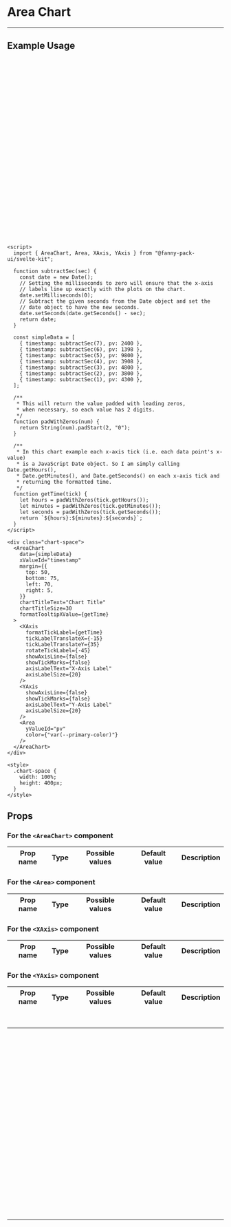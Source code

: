 <script lang="ts">
  import { AreaChart, Area, XAxis, YAxis } from "/src/lib";

  function subtractSec(sec) {
    const date = new Date();
    // Setting the milliseconds to zero will ensure that the x-axis
    // labels line up exactly with the plots on the chart.
    date.setMilliseconds(0);
    // Subtract the given seconds from the Date object and set the
    // date object to have the new seconds.
    date.setSeconds(date.getSeconds() - sec);
    return date;
  }

  const simpleData = [
    {
      timestamp: subtractSec(7),
      pv: 2400,
    },
    {
      timestamp: subtractSec(6),
      pv: 1398,
    },
    {
      timestamp: subtractSec(5),
      pv: 9800,
    },
    {
      timestamp: subtractSec(4),
      pv: 3908,
    },
    {
      timestamp: subtractSec(3),
      pv: 4800,
    },
    {
      timestamp: subtractSec(2),
      pv: 3800,
    },
    {
      timestamp: subtractSec(1),
      pv: 4300,
    },
  ];

  const complexData = [
    {
      timestamp: subtractSec(7),
      // name: "Page A",
      uv: 4000,
      pv: 2400,
      amt: 2400,
    },
    {
      timestamp: subtractSec(6),
      // name: "Page B",
      uv: 3000,
      pv: 1398,
      amt: 2210,
    },
    {
      timestamp: subtractSec(5),
      // name: "Page C",
      uv: 2000,
      pv: 9800,
      amt: 2290,
    },
    {
      timestamp: subtractSec(4),
      // name: "Page D",
      uv: 2780,
      pv: 3908,
      amt: 2000,
    },
    {
      timestamp: subtractSec(3),
      // name: "Page E",
      uv: 1890,
      pv: 4800,
      amt: 2181,
    },
    {
      timestamp: subtractSec(2),
      // name: "Page F",
      uv: 2390,
      pv: 3800,
      amt: 2500,
    },
    {
      timestamp: subtractSec(1),
      // name: "Page G",
      uv: 3490,
      pv: 4300,
      amt: 2100,
    },
  ];

  /**
   * This will return the value padded with leading zeros,
   * when necessary, so each value has 2 digits.
   */
  function padWithZeros(num) {
    return String(num).padStart(2, "0");
  }

  /**
   * In this chart example each x-axis tick (i.e. each data point's x-value)
   * is a JavaScript Date object. So I am simply calling Date.getHours(), 
   * Date.getMinutes(), and Date.getSeconds() on each x-axis tick and 
   * returning the formatted time.
   */
  function getTime(tick) {
    let hours = padWithZeros(tick.getHours());
    let minutes = padWithZeros(tick.getMinutes());
    let seconds = padWithZeros(tick.getSeconds());
    return `${hours}:${minutes}:${seconds}`;
  }
</script>


# Area Chart

---

## Example Usage

<div class="chart-space">
  <AreaChart
    data={simpleData}
    xValueId="timestamp"
    margin={{
      top: 50,
      bottom: 75,
      left: 70,
      right: 5,
    }}
    chartTitleText="Chart Title"
    chartTitleSize=30
    formatTooltipXValue={getTime}
  >
    <XAxis
      formatTickLabel={getTime}
      tickLabelTranslateX={-15}
      tickLabelTranslateY={35}
      rotateTickLabel={-45}
      showAxisLine={false}
      showTickMarks={false}
      axisLabelText="X-Axis Label"
      axisLabelSize={20}
    />
    <YAxis
      showAxisLine={false}
      showTickMarks={false}
      axisLabelText="Y-Axis Label"
      axisLabelSize={20}
    />
    <Area
      yValueId="pv"
      color={"var(--primary-color)"}
    />
  </AreaChart>
</div>

<br>

```svelte
<script>
  import { AreaChart, Area, XAxis, YAxis } from "@fanny-pack-ui/svelte-kit";

  function subtractSec(sec) {
    const date = new Date();
    // Setting the milliseconds to zero will ensure that the x-axis
    // labels line up exactly with the plots on the chart.
    date.setMilliseconds(0);
    // Subtract the given seconds from the Date object and set the
    // date object to have the new seconds.
    date.setSeconds(date.getSeconds() - sec);
    return date;
  }

  const simpleData = [
    { timestamp: subtractSec(7), pv: 2400 },
    { timestamp: subtractSec(6), pv: 1398 },
    { timestamp: subtractSec(5), pv: 9800 },
    { timestamp: subtractSec(4), pv: 3908 },
    { timestamp: subtractSec(3), pv: 4800 },
    { timestamp: subtractSec(2), pv: 3800 },
    { timestamp: subtractSec(1), pv: 4300 },
  ];

  /**
   * This will return the value padded with leading zeros,
   * when necessary, so each value has 2 digits.
   */
  function padWithZeros(num) {
    return String(num).padStart(2, "0");
  }

  /**
   * In this chart example each x-axis tick (i.e. each data point's x-value)
   * is a JavaScript Date object. So I am simply calling Date.getHours(), 
   * Date.getMinutes(), and Date.getSeconds() on each x-axis tick and 
   * returning the formatted time.
   */
  function getTime(tick) {
    let hours = padWithZeros(tick.getHours());
    let minutes = padWithZeros(tick.getMinutes());
    let seconds = padWithZeros(tick.getSeconds());
    return `${hours}:${minutes}:${seconds}`;
  }
</script>

<div class="chart-space">
  <AreaChart
    data={simpleData}
    xValueId="timestamp"
    margin={{
      top: 50,
      bottom: 75,
      left: 70,
      right: 5,
    }}
    chartTitleText="Chart Title"
    chartTitleSize=30
    formatTooltipXValue={getTime}
  >
    <XAxis
      formatTickLabel={getTime}
      tickLabelTranslateX={-15}
      tickLabelTranslateY={35}
      rotateTickLabel={-45}
      showAxisLine={false}
      showTickMarks={false}
      axisLabelText="X-Axis Label"
      axisLabelSize={20}
    />
    <YAxis
      showAxisLine={false}
      showTickMarks={false}
      axisLabelText="Y-Axis Label"
      axisLabelSize={20}
    />
    <Area
      yValueId="pv"
      color={"var(--primary-color)"}
    />
  </AreaChart>
</div>

<style>
  .chart-space {
    width: 100%;
    height: 400px;
  }
</style>

```

## Props

### For the `<AreaChart>` component
| Prop name | Type | Possible values | Default value | Description |
| --------- | ---- | --------------- | ------------- | ----------- |


### For the `<Area>` component
| Prop name | Type | Possible values | Default value | Description |
| --------- | ---- | --------------- | ------------- | ----------- |


### For the `<XAxis>` component
| Prop name | Type | Possible values | Default value | Description |
| --------- | ---- | --------------- | ------------- | ----------- |


### For the `<YAxis>` component
| Prop name | Type | Possible values | Default value | Description |
| --------- | ---- | --------------- | ------------- | ----------- |

<br>
<hr>
<br>

<div class="chart-space">
  <AreaChart
    data={complexData}
    xValueId="timestamp"
    margin={{
      top: 50,
      bottom: 75,
      left: 70,
      right: 5,
    }}
    chartTitleText="Chart Title"
    chartTitleSize=50
    formatTooltipXValue={getTime}
  >
    <XAxis
      formatTickLabel={getTime}
      tickLabelTranslateX={-12}
      tickLabelTranslateY={35}
      rotateTickLabel={-45}
      showAxisLine={false}
      showTickMarks={false}
      axisLabelText="X-Axis Label"
      axisLabelSize={25}
    />
    <YAxis
      showAxisLine={false}
      showTickMarks={false}
      axisLabelText="Y-Axis Label"
      axisLabelSize={25}
    />
    <Area yValueId="uv" color="var(--dark-red)" />
    <Area yValueId="pv" color="var(--yellow)" />
    <Area yValueId="amt" color="var(--dark-blue)" />
  </AreaChart>
</div>

---




<style>
  .chart-space {
    width: 100%;
    height: 400px;
  }
</style>

